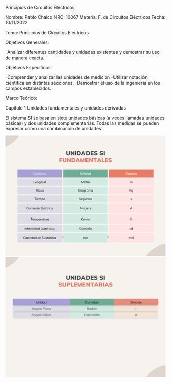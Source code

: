 Principios de Circuitos Eléctricos

Nombre: Pablo Chalco   NRC: 10067  Materia: F. de Circuitos Eléctricos   Fecha: 10/11/2022  

Tema: Principios de Circuitos Eléctricos

Objetivos Generales: 

-Analizar diferentes cantidades y unidades existentes y demostrar su uso de manera exacta.

Objetivos Específicos:

-Comprender y analizar las unidades de medición
-Utilizar notación científica en distintas secciones.
-Demostrar el uso de la ingeniería en los campos establecidos.

Marco Teórico:

Capítulo 1
Unidades fundamentales y unidades derivadas

El sistema SI se basa en siete unidades básicas (a veces llamadas unidades básicas) y dos unidades complementarias. Todas las medidas se pueden expresar como una combinación de unidades.

![](https://github.com/phchalco/Tarea1/blob/main/1.png)
![](https://github.com/phchalco/Tarea1/blob/main/2.png)

